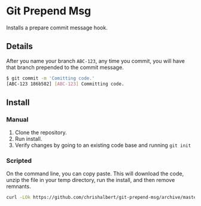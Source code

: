 # Git Prepend Msg

Installs a prepare commit message hook.

## Details

After you name your branch `ABC-123`, any time you commit, you will have that branch prepended to the commit message.

```bash
$ git commit -m 'Comitting code.'
[ABC-123 186b582] [ABC-123] Committing code.
```

## Install

### Manual
1. Clone the repository.
1. Run install.
1. Verify changes by going to an existing code base and running `git init`

### Scripted
On the command line, you can copy paste. This will download the code, unzip the file in your temp directory, run the install, and then remove remnants.
```bash
curl -LOk https://github.com/chrishalbert/git-prepend-msg/archive/master.zip && mv master.zip /tmp/git-prepend-msg-master.zip && cd /tmp && unzip /tmp/git-prepend-msg-master.zip && cd /tmp/git-prepend-msg-master && ./install && rm -Rf /tmp/git-prepend-msg-master* && cd
```

